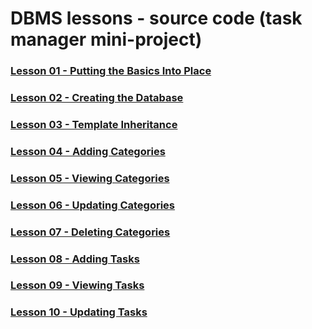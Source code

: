 # DBMS lessons - source code (task manager mini-project)

### [Lesson 01 - Putting the Basics Into Place](https://github.com/Code-Institute-Solutions/flask-sqlalchemy-task-manager/tree/main/01_putting_the_basics_into_place)

### [Lesson 02 - Creating the Database](https://github.com/Code-Institute-Solutions/flask-sqlalchemy-task-manager/tree/main/02_creating_the_database)

### [Lesson 03 - Template Inheritance](https://github.com/Code-Institute-Solutions/flask-sqlalchemy-task-manager/tree/main/03_template_inheritance)

### [Lesson 04 - Adding Categories](https://github.com/Code-Institute-Solutions/flask-sqlalchemy-task-manager/tree/main/04_adding_categories)

### [Lesson 05 - Viewing Categories](https://github.com/Code-Institute-Solutions/flask-sqlalchemy-task-manager/tree/main/05_viewing_categories)

### [Lesson 06 - Updating Categories](https://github.com/Code-Institute-Solutions/flask-sqlalchemy-task-manager/tree/main/06_updating_categories)

### [Lesson 07 - Deleting Categories](https://github.com/Code-Institute-Solutions/flask-sqlalchemy-task-manager/tree/main/07_deleting_categories)

### [Lesson 08 - Adding Tasks](https://github.com/Code-Institute-Solutions/flask-sqlalchemy-task-manager/tree/main/08_adding_tasks)

### [Lesson 09 - Viewing Tasks](https://github.com/Code-Institute-Solutions/flask-sqlalchemy-task-manager/tree/main/09_viewing_tasks)

### [Lesson 10 - Updating Tasks](https://github.com/Code-Institute-Solutions/flask-sqlalchemy-task-manager/tree/main/10_updating_tasks)
